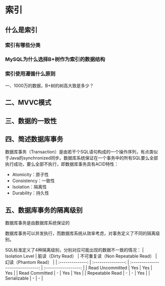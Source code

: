 # 索引

## 什么是索引

### 索引有哪些分类

### MySQL为什么选择B+树作为索引的数据结构

### 索引使用遵循什么原则

 一、1000万的数据，B+树的树高大致是多少？

## 二、MVVC模式

## 三、数据的一致性

## 四、简述数据库事务

数据库事务（Transaction）是由若干个SQL语句构成的一个操作序列，有点类似于Java的synchronized同步。数据库系统保证在一个事务中的所有SQL要么全部执行成功，要么全部不执行，即数据库事务具有ACID特性：

* Atomicity：原子性
* Consistency：一致性
* Isolation：隔离性
* Durability：持久性

## 五、数据库事务的隔离级别
  
  数据库事务是由数据库系统保证的
  
  数据库事务可以并发执行，而数据库系统从效率考虑，对事务定义了不同的隔离级别。
  
  SQL标准定义了4种隔离级别，分别对应可能出现的数据不一致的情况：
| Isolation Level  | 脏读（Dirty Read） | 不可重复读（Non Repeatable Read） | 幻读（Phantom Read） |
| :--------------: | :----------------: | :-------------------------------: | :------------------: |
| Read Uncommitted |        Yes         |                Yes                |         Yes          |
|  Read Committed  |         -          |                Yes                |         Yes          |
| Repeatable Read  |         -          |                 -                 |         Yes          |
|   Serializable   |         -          |                 -                 |
